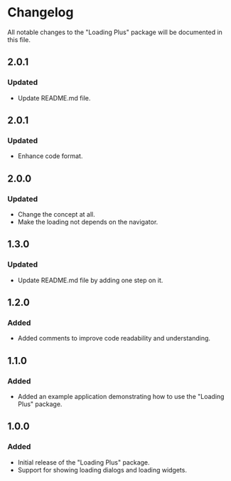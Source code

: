 # Changelog

All notable changes to the "Loading Plus" package will be documented in this file.

## 2.0.1

### Updated
- Update README.md file.

## 2.0.1

### Updated
- Enhance code format.

## 2.0.0

### Updated
- Change the concept at all.
- Make the loading not depends on the navigator. 

## 1.3.0

### Updated
- Update README.md file by adding one step on it.

## 1.2.0

### Added
- Added comments to improve code readability and understanding.

## 1.1.0

### Added
- Added an example application demonstrating how to use the "Loading Plus" package.

## 1.0.0

### Added
- Initial release of the "Loading Plus" package.
- Support for showing loading dialogs and loading widgets.
